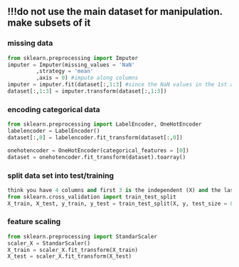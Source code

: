 ## !!!do not use the main dataset for manipulation. make subsets of it

### missing data
```python
from sklearn.preprocessing import Imputer
imputer = Imputer(missing_values = 'NaN'
		 ,strategy = 'mean'
		 ,axis = 0) #impute along columns
imputer = imputer.fit(dataset[:,1:3] #since the NaN values in the 1st and 2nd
dataset[:,1:3] = imputer.transform(dataset[:,1:3])
```
### encoding categorical data
```python
from sklearn.preprocessing import LabelEncoder, OneHotEncoder
labelencoder = LabelEncoder()
dataset[:,0] = labelencoder.fit_transform(dataset[:,0])

onehotencoder = OneHotEncoder(categorical_features = [0])
dataset = onehotencoder.fit_transform(dataset).toarray()
```
### split data set into test/training
```python
think you have 4 columns and first 3 is the independent (X) and the last is dependent (y)
from sklearn.cross_validation import train_test_split
X_train, X_test, y_train, y_test = train_test_split(X, y, test_size = 0.2, random_state = 0 ) # 2 test 8 training 
```

### feature scaling
```python
from sklearn.preprocessing import StandarScaler
scaler_X = StandarScaler()
X_train = scaler_X.fit_transform(X_train)
X_test = scaler_X.fit_transform(X_test)
```
